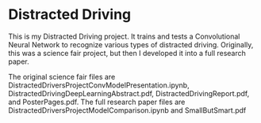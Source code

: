 # Distracted Driving
This is my Distracted Driving project. It trains and tests a Convolutional Neural Network to recognize various types of distracted driving. Originally, this was a science fair project, but then I developed it into a full research paper. 

The original science fair files are DistractedDriversProjectConvModelPresentation.ipynb, DistractedDrivingDeepLearningAbstract.pdf, DistractedDrivingReport.pdf, and PosterPages.pdf. The full research paper files are DistractedDriversProjectModelComparison.ipynb and SmallButSmart.pdf